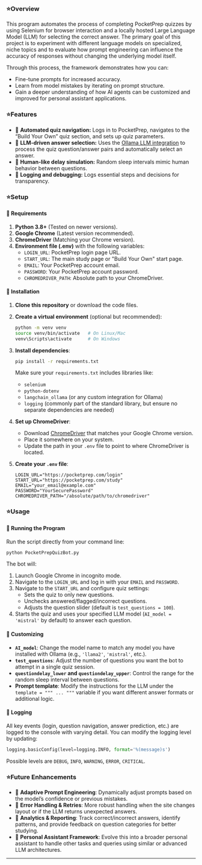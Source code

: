 ### ⭐Overview
This program automates the process of completing PocketPrep quizzes by using Selenium for browser interaction and a locally hosted Large Language Model (LLM) for selecting the correct answer. The primary goal of this project is to experiment with different language models on specialized, niche topics and to evaluate how prompt engineering can influence the accuracy of responses without changing the underlying model itself.

Through this process, the framework demonstrates how you can:
- Fine-tune prompts for increased accuracy.
- Learn from model mistakes by iterating on prompt structure.
- Gain a deeper understanding of how AI agents can be customized and improved for personal assistant applications.

### ⭐Features
- 📌 **Automated quiz navigation:** Logs in to PocketPrep, navigates to the “Build Your Own” quiz section, and sets up quiz parameters.
- 📌 **LLM-driven answer selection:** Uses the [Ollama LLM integration](https://github.com/jmorganca/ollama) to process the quiz question/answer pairs and automatically select an answer.
- 📌 **Human-like delay simulation:** Random sleep intervals mimic human behavior between questions.
- 📌 **Logging and debugging:** Logs essential steps and decisions for transparency.

### ⭐Setup

#### 📌 Requirements
1. **Python 3.8+** (Tested on newer versions).
2. **Google Chrome** (Latest version recommended).
3. **ChromeDriver** (Matching your Chrome version).
4. **Environment file (.env)** with the following variables:
   - `LOGIN_URL`: PocketPrep login page URL.
   - `START_URL`: The main study page or "Build Your Own" start page.
   - `EMAIL`: Your PocketPrep account email.
   - `PASSWORD`: Your PocketPrep account password.
   - `CHROMEDRIVER_PATH`: Absolute path to your ChromeDriver.

#### 📌 Installation
1. **Clone this repository** or download the code files.
2. **Create a virtual environment** (optional but recommended):
   ```bash
   python -m venv venv
   source venv/bin/activate   # On Linux/Mac
   venv\Scripts\activate      # On Windows
   ```
3. **Install dependencies**:
   ```bash
   pip install -r requirements.txt
   ```
   Make sure your `requirements.txt` includes libraries like:
   - `selenium`
   - `python-dotenv`
   - `langchain_ollama` (or any custom integration for Ollama)
   - `logging` (commonly part of the standard library, but ensure no separate dependencies are needed)

4. **Set up ChromeDriver**:
   - Download [ChromeDriver](https://chromedriver.chromium.org/downloads) that matches your Google Chrome version.
   - Place it somewhere on your system.
   - Update the path in your `.env` file to point to where ChromeDriver is located.

5. **Create your `.env` file**:
   ```
   LOGIN_URL="https://pocketprep.com/login"
   START_URL="https://pocketprep.com/study"
   EMAIL="your_email@example.com"
   PASSWORD="YourSecurePassword"
   CHROMEDRIVER_PATH="/absolute/path/to/chromedriver"
   ```

### ⭐Usage

#### 📌 Running the Program
Run the script directly from your command line:
```bash
python PocketPrepQuizBot.py
```
The bot will:
1. Launch Google Chrome in incognito mode.
2. Navigate to the `LOGIN_URL` and log in with your `EMAIL` and `PASSWORD`.
3. Navigate to the `START_URL` and configure quiz settings:
   - Sets the quiz to only new questions.
   - Unchecks answered/flagged/incorrect questions.
   - Adjusts the question slider (default is `test_questions = 100`).
4. Starts the quiz and uses your specified LLM model (`AI_model = 'mistral'` by default) to answer each question.

#### 📌 Customizing
- **`AI_model`**: Change the model name to match any model you have installed with Ollama (e.g., `'llama2'`, `'mistral'`, etc.).
- **`test_questions`**: Adjust the number of questions you want the bot to attempt in a single quiz session.
- **`questiondelay_lower` and `questiondelay_upper`**: Control the range for the random sleep interval between questions.
- **Prompt template**: Modify the instructions for the LLM under the `template = """ ... """` variable if you want different answer formats or additional logic.

#### 📌 Logging
All key events (login, question navigation, answer prediction, etc.) are logged to the console with varying detail. You can modify the logging level by updating:
```python
logging.basicConfig(level=logging.INFO, format='%(message)s')
```
Possible levels are `DEBUG`, `INFO`, `WARNING`, `ERROR`, `CRITICAL`.

### ⭐Future Enhancements
- 📌 **Adaptive Prompt Engineering**: Dynamically adjust prompts based on the model’s confidence or previous mistakes.
- 📌 **Error Handling & Retries**: More robust handling when the site changes layout or if the LLM returns unexpected answers.
- 📌 **Analytics & Reporting**: Track correct/incorrect answers, identify patterns, and provide feedback on question categories for better studying.
- 📌 **Personal Assistant Framework**: Evolve this into a broader personal assistant to handle other tasks and queries using similar or advanced LLM architectures.

---
